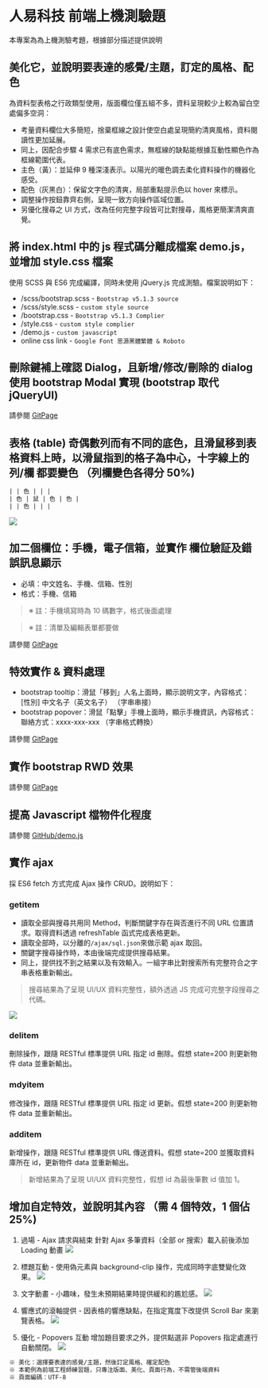# 人易科技 前端上機測驗題

本專案為為上機測驗考題，根據部分描述提供說明

## 美化它，並說明要表達的感覺/主題，訂定的風格、配色

為資料型表格之行政類型使用，版面欄位僅五組不多，資料呈現較少上較為留白空處偏多空洞：

- 考量資料欄位大多簡短，捨棄框線之設計使空白處呈現簡約清爽風格，資料閱讀性更加延展。
- 同上，因配合步驟 4 需求已有底色需求，無框線的缺點能根據互動性顯色作為框線範圍代表。
- 主色（黃）：並延伸 9 種深淺表示。以陽光的暖色調去柔化資料操作的機器化感受。
- 配色（灰黑白）：保留文字色的清爽，局部重點提示色以 hover 來標示。
- 調整操作按鈕靠齊右側，呈現一致方向操作區域位置。
- 另優化搜尋之 UI 方式，改為任何完整字段皆可比對搜尋，風格更簡潔清爽直覺。

## 將 index.html 中的 js 程式碼分離成檔案 demo.js，並增加 style.css 檔案

使用 SCSS 與 ES6 完成編譯，同時未使用 jQuery.js 完成測驗。檔案說明如下：

- /scss/bootstrap.scss - `Bootstrap v5.1.3 source`
- /scss/style.scss - `custom style source`
- /bootstrap.css - `Bootstrap v5.1.3 Complier`
- /style.css - `custom style complier`
- /demo.js - `custom javascript`
- online css link - `Google Font 思源黑體繁體 & Roboto`

## 刪除鍵補上確認 Dialog，且新增/修改/刪除的 dialog 使用 bootstrap Modal 實現 (bootstrap 取代 jQueryUI)

請參閱 [GitPage](https://summer10920.github.io/nueip-bootstrapWork/)

## 表格 (table) 奇偶數列而有不同的底色，且滑鼠移到表格資料上時，以滑鼠指到的格子為中心，十字線上的 列/欄 都要變色 （列欄變色各得分 50%)

```txt
| | 色 | | |
| 色 | 鼠 | 色 | 色 |
| | 色 | | |
```

![](https://imgur.com/QTqoxei.gif)

## 加二個欄位：手機，電子信箱，並實作 欄位驗証及錯誤訊息顯示

- 必填：中文姓名、手機、信箱、性別
- 格式：手機、信箱
> ※ 註：手機填寫時為 10 碼數字，格式後面處理

> ※ 註：清單及編輯表單都要做

請參閱 [GitPage](https://summer10920.github.io/nueip-bootstrapWork/)

## 特效實作 & 資料處理
- bootstrap tooltip：滑鼠「移到」人名上面時，顯示說明文字，內容格式： [性別] 中文名子（英文名子） （字串串接）
- bootstrap popover：滑鼠「點擊」手機上面時，顯示手機資訊，內容格式： 聯絡方式：xxxx-xxx-xxx （字串格式轉換）

請參閱 [GitPage](https://summer10920.github.io/nueip-bootstrapWork/)

## 實作 bootstrap RWD 效果

請參閱 [GitPage](https://summer10920.github.io/nueip-bootstrapWork/)

## 提高 Javascript 檔物件化程度

請參閱 [GitHub/demo.js](https://github.com/summer10920/nueip-bootstrapWork/blob/master/demo.js)

## 實作 ajax
採 ES6 fetch 方式完成 Ajax 操作 CRUD。說明如下：

### getitem 
- 讀取全部與搜尋共用同 Method，判斷關鍵字存在與否進行不同 URL 位置請求。取得資料透過 refreshTable 函式完成表格更新。
- 讀取全部時，以分離的`/ajax/sql.json`來做示範 ajax 取回。
- 關鍵字搜尋操作時，本由後端完成提供搜尋結果。
- 同上，提供找不到之結果以及有效輸入。一組字串比對搜索所有完整符合之字串表格重新輸出。

>搜尋結果為了呈現 UI/UX 資料完整性，額外透過 JS 完成可完整字段搜尋之代碼。

![](https://imgur.com/6uNlh5v.gif)

### delitem
刪除操作，跟隨 RESTful 標準提供 URL 指定 id 刪除。假想 state=200 則更新物件 data 並重新輸出。

### mdyitem
修改操作，跟隨 RESTful 標準提供 URL 指定 id 更新。假想 state=200 則更新物件 data 並重新輸出。

### additem
新增操作，跟隨 RESTful 標準提供 URL 傳送資料。假想 state=200 並獲取資料庫所在 id，更新物件 data 並重新輸出。

>新增結果為了呈現 UI/UX 資料完整性，假想 id 為最後筆數 id 值加 1。

## 增加自定特效，並說明其內容 （需 4 個特效，1 個佔 25%)

1. 過場 - Ajax 請求與結束
針對 Ajax 多筆資料（全部 or 搜索）載入前後添加 Loading 動畫
![](https://imgur.com/8czduwo.gif)

2. 標題互動 - 使用偽元素與 background-clip 操作，完成同時字底雙變化效果。
![](https://imgur.com/kZxk30A.gif)

3. 文字動畫 - 小趣味，發生未預期結果時提供緩和的尷尬感。
![](https://imgur.com/dBmKi8h.gif)

4. 響應式的滾軸提供 - 因表格的響應缺點，在指定寬度下改提供 Scroll Bar 來瀏覽表格。
![](https://imgur.com/IkF0Wyc.gif)

5. 優化 - Popovers 互動
增加題目要求之外，提供點選非 Popovers 指定處進行自動關閉。
![](https://imgur.com/QTqoxei.gif)

```txt
※ 美化：選擇要表達的感覺/主題，然後訂定風格、確定配色
※ 本範例為前端工程師練習題，只專注版面、美化、頁面行為，不需管後端資料
※ 頁面編碼：UTF-8
```